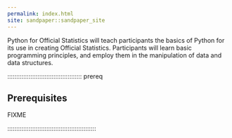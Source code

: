 ```yaml
---
permalink: index.html
site: sandpaper::sandpaper_site
---
```


Python for Official Statistics will teach participants the basics of Python for its use in creating Official Statistics. Participants will learn basic programming principles, and employ them in the manipulation of data and data structures.

::::::::::::::::::::::::::::::::::::::::::  prereq

## Prerequisites

FIXME


::::::::::::::::::::::::::::::::::::::::::::::::::




